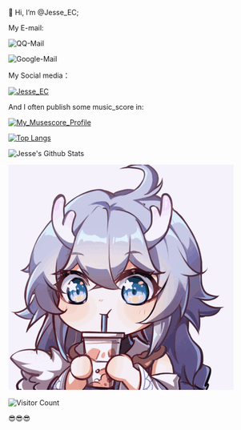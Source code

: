 👋 Hi, I’m @Jesse_EC;

My E-mail:

![QQ-Mail](https://img.shields.io/badge/QQ_Mail-3191955858@qq.com-blue)

![Google-Mail](https://img.shields.io/badge/Google_Mail-zhj3191955858gmail.com-red)

My Social media：

[![Jesse_EC](https://img.shields.io/badge/Bilibili-Jesse_EC-pink)](https://space.bilibili.com/474319456)

And I often publish some music_score in:

[![My_Musescore_Profile](https://img.shields.io/badge/Orchestral-Musescore-blue)](https://musescore.com/user/57234246)

[![Top Langs](https://github-readme-stats.vercel.app/api/top-langs/?username=JesseZ332623)](https://github.com/anuraghazra/github-readme-stats)

![Jesse's Github Stats](https://github-readme-stats.vercel.app/api?username=JesseZ332623&show_icons=true&theme=radical)

![头像](./img/Bailu.gif)

![Visitor Count](https://profile-counter.glitch.me/JesseZ332623/count.svg)

😎😎😎
